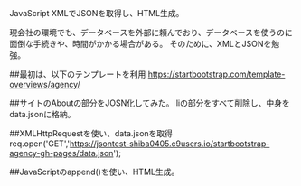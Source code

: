 JavaScript XMLでJSONを取得し、HTML生成。

現会社の環境でも、データベースを外部に頼んでおり、データベースを使うのに面倒な手続きや、時間がかかる場合がある。
そのために、XMLとJSONを勉強。


##最初は、以下のテンプレートを利用
https://startbootstrap.com/template-overviews/agency/

##サイトのAboutの部分をJOSN化してみた。
liの部分をすべて削除し、中身をdata.jsonに格納。

##XMLHttpRequestを使い、data.jsonを取得
req.open('GET','https://jsontest-shiba0405.c9users.io/startbootstrap-agency-gh-pages/data.json');

##JavaScriptのappend()を使い、HTML生成。

